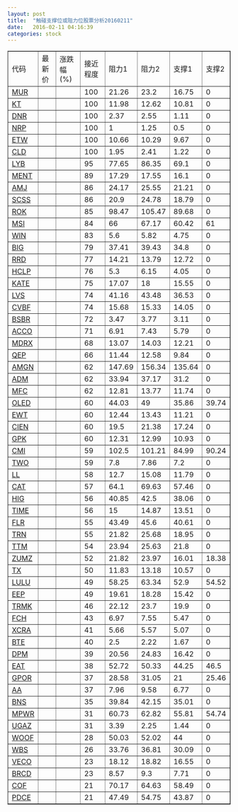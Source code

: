 ```yaml
---
layout: post
title:  "触碰支撑位或阻力位股票分析20160211"
date:   2016-02-11 04:16:39
categories: stock
---
```

<script type="text/javascript">
var stockList = []
stockList.push('gb_mur');
stockList.push('gb_kt');
stockList.push('gb_dnr');
stockList.push('gb_nrp');
stockList.push('gb_etw');
stockList.push('gb_cld');
stockList.push('gb_lyb');
stockList.push('gb_ment');
stockList.push('gb_amj');
stockList.push('gb_scss');
stockList.push('gb_rok');
stockList.push('gb_msi');
stockList.push('gb_win');
stockList.push('gb_big');
stockList.push('gb_rrd');
stockList.push('gb_hclp');
stockList.push('gb_kate');
stockList.push('gb_lvs');
stockList.push('gb_cvbf');
stockList.push('gb_bsbr');
stockList.push('gb_acco');
stockList.push('gb_mdrx');
stockList.push('gb_qep');
stockList.push('gb_amgn');
stockList.push('gb_adm');
stockList.push('gb_mfc');
stockList.push('gb_oled');
stockList.push('gb_ewt');
stockList.push('gb_cien');
stockList.push('gb_gpk');
stockList.push('gb_cmi');
stockList.push('gb_two');
stockList.push('gb_ll');
stockList.push('gb_cat');
stockList.push('gb_hig');
stockList.push('gb_time');
stockList.push('gb_flr');
stockList.push('gb_trn');
stockList.push('gb_ttm');
stockList.push('gb_zumz');
stockList.push('gb_tx');
stockList.push('gb_lulu');
stockList.push('gb_eep');
stockList.push('gb_trmk');
stockList.push('gb_fch');
stockList.push('gb_xcra');
stockList.push('gb_bte');
stockList.push('gb_dpm');
stockList.push('gb_eat');
stockList.push('gb_gpor');
stockList.push('gb_aa');
stockList.push('gb_bns');
stockList.push('gb_mpwr');
stockList.push('gb_ugaz');
stockList.push('gb_woof');
stockList.push('gb_wbs');
stockList.push('gb_veco');
stockList.push('gb_brcd');
stockList.push('gb_cof');
stockList.push('gb_pdce');
</script>
<table border="1">
 <tr>
 <td>代码</td>
 <td>最新价</td>
 <td>涨跌幅(%)</td>
 <td>接近程度</td>
 <td>阻力1</td>
 <td>阻力2</td>
 <td>支撑1</td>
 <td>支撑2</td>
</tr>
  <tr id="mur" class="green">
  <td><a href="http://stock.finance.sina.com.cn/usstock/quotes/MUR.html" target="_blank">MUR</a></td><td></td><td></td><td>100</td><td>21.26</td><td>23.2</td><td>16.75</td><td>0</td></tr>
  <tr id="kt" class="red">
  <td><a href="http://stock.finance.sina.com.cn/usstock/quotes/KT.html" target="_blank">KT</a></td><td></td><td></td><td>100</td><td>11.98</td><td>12.62</td><td>10.81</td><td>0</td></tr>
  <tr id="dnr" class="green">
  <td><a href="http://stock.finance.sina.com.cn/usstock/quotes/DNR.html" target="_blank">DNR</a></td><td></td><td></td><td>100</td><td>2.37</td><td>2.55</td><td>1.11</td><td>0</td></tr>
  <tr id="nrp" class="red">
  <td><a href="http://stock.finance.sina.com.cn/usstock/quotes/NRP.html" target="_blank">NRP</a></td><td></td><td></td><td>100</td><td>1</td><td>1.25</td><td>0.5</td><td>0</td></tr>
  <tr id="etw" class="green">
  <td><a href="http://stock.finance.sina.com.cn/usstock/quotes/ETW.html" target="_blank">ETW</a></td><td></td><td></td><td>100</td><td>10.66</td><td>10.29</td><td>9.67</td><td>0</td></tr>
  <tr id="cld" class="red">
  <td><a href="http://stock.finance.sina.com.cn/usstock/quotes/CLD.html" target="_blank">CLD</a></td><td></td><td></td><td>100</td><td>1.95</td><td>2.41</td><td>1.22</td><td>0</td></tr>
  <tr id="lyb" class="red">
  <td><a href="http://stock.finance.sina.com.cn/usstock/quotes/LYB.html" target="_blank">LYB</a></td><td></td><td></td><td>95</td><td>77.65</td><td>86.35</td><td>69.1</td><td>0</td></tr>
  <tr id="ment" class="red">
  <td><a href="http://stock.finance.sina.com.cn/usstock/quotes/MENT.html" target="_blank">MENT</a></td><td></td><td></td><td>89</td><td>17.29</td><td>17.55</td><td>16.1</td><td>0</td></tr>
  <tr id="amj" class="green">
  <td><a href="http://stock.finance.sina.com.cn/usstock/quotes/AMJ.html" target="_blank">AMJ</a></td><td></td><td></td><td>86</td><td>24.17</td><td>25.55</td><td>21.21</td><td>0</td></tr>
  <tr id="scss" class="red">
  <td><a href="http://stock.finance.sina.com.cn/usstock/quotes/SCSS.html" target="_blank">SCSS</a></td><td></td><td></td><td>86</td><td>20.9</td><td>24.78</td><td>18.79</td><td>0</td></tr>
  <tr id="rok" class="red">
  <td><a href="http://stock.finance.sina.com.cn/usstock/quotes/ROK.html" target="_blank">ROK</a></td><td></td><td></td><td>85</td><td>98.47</td><td>105.47</td><td>89.68</td><td>0</td></tr>
  <tr id="msi" class="green">
  <td><a href="http://stock.finance.sina.com.cn/usstock/quotes/MSI.html" target="_blank">MSI</a></td><td></td><td></td><td>84</td><td>66</td><td>67.17</td><td>60.42</td><td>61</td></tr>
  <tr id="win" class="red">
  <td><a href="http://stock.finance.sina.com.cn/usstock/quotes/WIN.html" target="_blank">WIN</a></td><td></td><td></td><td>83</td><td>5.6</td><td>5.82</td><td>4.75</td><td>0</td></tr>
  <tr id="big" class="red">
  <td><a href="http://stock.finance.sina.com.cn/usstock/quotes/BIG.html" target="_blank">BIG</a></td><td></td><td></td><td>79</td><td>37.41</td><td>39.43</td><td>34.8</td><td>0</td></tr>
  <tr id="rrd" class="green">
  <td><a href="http://stock.finance.sina.com.cn/usstock/quotes/RRD.html" target="_blank">RRD</a></td><td></td><td></td><td>77</td><td>14.21</td><td>13.79</td><td>12.72</td><td>0</td></tr>
  <tr id="hclp" class="green">
  <td><a href="http://stock.finance.sina.com.cn/usstock/quotes/HCLP.html" target="_blank">HCLP</a></td><td></td><td></td><td>76</td><td>5.3</td><td>6.15</td><td>4.05</td><td>0</td></tr>
  <tr id="kate" class="green">
  <td><a href="http://stock.finance.sina.com.cn/usstock/quotes/KATE.html" target="_blank">KATE</a></td><td></td><td></td><td>75</td><td>17.07</td><td>18</td><td>15.55</td><td>0</td></tr>
  <tr id="lvs" class="red">
  <td><a href="http://stock.finance.sina.com.cn/usstock/quotes/LVS.html" target="_blank">LVS</a></td><td></td><td></td><td>74</td><td>41.16</td><td>43.48</td><td>36.53</td><td>0</td></tr>
  <tr id="cvbf" class="red">
  <td><a href="http://stock.finance.sina.com.cn/usstock/quotes/CVBF.html" target="_blank">CVBF</a></td><td></td><td></td><td>74</td><td>15.68</td><td>15.33</td><td>14.05</td><td>0</td></tr>
  <tr id="bsbr" class="red">
  <td><a href="http://stock.finance.sina.com.cn/usstock/quotes/BSBR.html" target="_blank">BSBR</a></td><td></td><td></td><td>72</td><td>3.47</td><td>3.77</td><td>3.11</td><td>0</td></tr>
  <tr id="acco" class="red">
  <td><a href="http://stock.finance.sina.com.cn/usstock/quotes/ACCO.html" target="_blank">ACCO</a></td><td></td><td></td><td>71</td><td>6.91</td><td>7.43</td><td>5.79</td><td>0</td></tr>
  <tr id="mdrx" class="green">
  <td><a href="http://stock.finance.sina.com.cn/usstock/quotes/MDRX.html" target="_blank">MDRX</a></td><td></td><td></td><td>68</td><td>13.07</td><td>14.03</td><td>12.21</td><td>0</td></tr>
  <tr id="qep" class="red">
  <td><a href="http://stock.finance.sina.com.cn/usstock/quotes/QEP.html" target="_blank">QEP</a></td><td></td><td></td><td>66</td><td>11.44</td><td>12.58</td><td>9.84</td><td>0</td></tr>
  <tr id="amgn" class="red">
  <td><a href="http://stock.finance.sina.com.cn/usstock/quotes/AMGN.html" target="_blank">AMGN</a></td><td></td><td></td><td>62</td><td>147.69</td><td>156.34</td><td>135.64</td><td>0</td></tr>
  <tr id="adm" class="red">
  <td><a href="http://stock.finance.sina.com.cn/usstock/quotes/ADM.html" target="_blank">ADM</a></td><td></td><td></td><td>62</td><td>33.94</td><td>37.17</td><td>31.2</td><td>0</td></tr>
  <tr id="mfc" class="red">
  <td><a href="http://stock.finance.sina.com.cn/usstock/quotes/MFC.html" target="_blank">MFC</a></td><td></td><td></td><td>62</td><td>12.81</td><td>13.77</td><td>11.74</td><td>0</td></tr>
  <tr id="oled" class="red">
  <td><a href="http://stock.finance.sina.com.cn/usstock/quotes/OLED.html" target="_blank">OLED</a></td><td></td><td></td><td>60</td><td>44.03</td><td>49</td><td>35.86</td><td>39.74</td></tr>
  <tr id="ewt" class="red">
  <td><a href="http://stock.finance.sina.com.cn/usstock/quotes/EWT.html" target="_blank">EWT</a></td><td></td><td></td><td>60</td><td>12.44</td><td>13.43</td><td>11.21</td><td>0</td></tr>
  <tr id="cien" class="green">
  <td><a href="http://stock.finance.sina.com.cn/usstock/quotes/CIEN.html" target="_blank">CIEN</a></td><td></td><td></td><td>60</td><td>19.5</td><td>21.38</td><td>17.24</td><td>0</td></tr>
  <tr id="gpk" class="red">
  <td><a href="http://stock.finance.sina.com.cn/usstock/quotes/GPK.html" target="_blank">GPK</a></td><td></td><td></td><td>60</td><td>12.31</td><td>12.99</td><td>10.93</td><td>0</td></tr>
  <tr id="cmi" class="red">
  <td><a href="http://stock.finance.sina.com.cn/usstock/quotes/CMI.html" target="_blank">CMI</a></td><td></td><td></td><td>59</td><td>102.5</td><td>101.21</td><td>84.99</td><td>90.24</td></tr>
  <tr id="two" class="green">
  <td><a href="http://stock.finance.sina.com.cn/usstock/quotes/TWO.html" target="_blank">TWO</a></td><td></td><td></td><td>59</td><td>7.8</td><td>7.86</td><td>7.2</td><td>0</td></tr>
  <tr id="ll" class="green">
  <td><a href="http://stock.finance.sina.com.cn/usstock/quotes/LL.html" target="_blank">LL</a></td><td></td><td></td><td>58</td><td>12.7</td><td>15.08</td><td>11.79</td><td>0</td></tr>
  <tr id="cat" class="red">
  <td><a href="http://stock.finance.sina.com.cn/usstock/quotes/CAT.html" target="_blank">CAT</a></td><td></td><td></td><td>57</td><td>64.1</td><td>69.63</td><td>57.46</td><td>0</td></tr>
  <tr id="hig" class="red">
  <td><a href="http://stock.finance.sina.com.cn/usstock/quotes/HIG.html" target="_blank">HIG</a></td><td></td><td></td><td>56</td><td>40.85</td><td>42.5</td><td>38.06</td><td>0</td></tr>
  <tr id="time" class="green">
  <td><a href="http://stock.finance.sina.com.cn/usstock/quotes/TIME.html" target="_blank">TIME</a></td><td></td><td></td><td>56</td><td>15</td><td>14.87</td><td>13.51</td><td>0</td></tr>
  <tr id="flr" class="red">
  <td><a href="http://stock.finance.sina.com.cn/usstock/quotes/FLR.html" target="_blank">FLR</a></td><td></td><td></td><td>55</td><td>43.49</td><td>45.6</td><td>40.61</td><td>0</td></tr>
  <tr id="trn" class="red">
  <td><a href="http://stock.finance.sina.com.cn/usstock/quotes/TRN.html" target="_blank">TRN</a></td><td></td><td></td><td>55</td><td>21.82</td><td>25.68</td><td>18.95</td><td>0</td></tr>
  <tr id="ttm" class="green">
  <td><a href="http://stock.finance.sina.com.cn/usstock/quotes/TTM.html" target="_blank">TTM</a></td><td></td><td></td><td>54</td><td>23.94</td><td>25.63</td><td>21.8</td><td>0</td></tr>
  <tr id="zumz" class="green">
  <td><a href="http://stock.finance.sina.com.cn/usstock/quotes/ZUMZ.html" target="_blank">ZUMZ</a></td><td></td><td></td><td>52</td><td>21.82</td><td>23.97</td><td>16.01</td><td>18.38</td></tr>
  <tr id="tx" class="red">
  <td><a href="http://stock.finance.sina.com.cn/usstock/quotes/TX.html" target="_blank">TX</a></td><td></td><td></td><td>50</td><td>11.83</td><td>13.18</td><td>10.57</td><td>0</td></tr>
  <tr id="lulu" class="red">
  <td><a href="http://stock.finance.sina.com.cn/usstock/quotes/LULU.html" target="_blank">LULU</a></td><td></td><td></td><td>49</td><td>58.25</td><td>63.34</td><td>52.9</td><td>54.52</td></tr>
  <tr id="eep" class="green">
  <td><a href="http://stock.finance.sina.com.cn/usstock/quotes/EEP.html" target="_blank">EEP</a></td><td></td><td></td><td>49</td><td>19.61</td><td>18.28</td><td>15.42</td><td>0</td></tr>
  <tr id="trmk" class="red">
  <td><a href="http://stock.finance.sina.com.cn/usstock/quotes/TRMK.html" target="_blank">TRMK</a></td><td></td><td></td><td>46</td><td>22.12</td><td>23.7</td><td>19.9</td><td>0</td></tr>
  <tr id="fch" class="red">
  <td><a href="http://stock.finance.sina.com.cn/usstock/quotes/FCH.html" target="_blank">FCH</a></td><td></td><td></td><td>43</td><td>6.97</td><td>7.55</td><td>5.47</td><td>0</td></tr>
  <tr id="xcra" class="green">
  <td><a href="http://stock.finance.sina.com.cn/usstock/quotes/XCRA.html" target="_blank">XCRA</a></td><td></td><td></td><td>41</td><td>5.66</td><td>5.57</td><td>5.07</td><td>0</td></tr>
  <tr id="bte" class="green">
  <td><a href="http://stock.finance.sina.com.cn/usstock/quotes/BTE.html" target="_blank">BTE</a></td><td></td><td></td><td>40</td><td>2.5</td><td>2.22</td><td>1.67</td><td>0</td></tr>
  <tr id="dpm" class="green">
  <td><a href="http://stock.finance.sina.com.cn/usstock/quotes/DPM.html" target="_blank">DPM</a></td><td></td><td></td><td>39</td><td>20.56</td><td>24.83</td><td>16.42</td><td>0</td></tr>
  <tr id="eat" class="green">
  <td><a href="http://stock.finance.sina.com.cn/usstock/quotes/EAT.html" target="_blank">EAT</a></td><td></td><td></td><td>38</td><td>52.72</td><td>50.33</td><td>44.25</td><td>46.5</td></tr>
  <tr id="gpor" class="red">
  <td><a href="http://stock.finance.sina.com.cn/usstock/quotes/GPOR.html" target="_blank">GPOR</a></td><td></td><td></td><td>37</td><td>28.58</td><td>31.05</td><td>21</td><td>25.46</td></tr>
  <tr id="aa" class="red">
  <td><a href="http://stock.finance.sina.com.cn/usstock/quotes/AA.html" target="_blank">AA</a></td><td></td><td></td><td>37</td><td>7.96</td><td>9.58</td><td>6.77</td><td>0</td></tr>
  <tr id="bns" class="red">
  <td><a href="http://stock.finance.sina.com.cn/usstock/quotes/BNS.html" target="_blank">BNS</a></td><td></td><td></td><td>35</td><td>39.84</td><td>42.15</td><td>35.01</td><td>0</td></tr>
  <tr id="mpwr" class="green">
  <td><a href="http://stock.finance.sina.com.cn/usstock/quotes/MPWR.html" target="_blank">MPWR</a></td><td></td><td></td><td>31</td><td>60.73</td><td>62.82</td><td>55.81</td><td>54.74</td></tr>
  <tr id="ugaz" class="green">
  <td><a href="http://stock.finance.sina.com.cn/usstock/quotes/UGAZ.html" target="_blank">UGAZ</a></td><td></td><td></td><td>31</td><td>3.39</td><td>2.25</td><td>1.44</td><td>0</td></tr>
  <tr id="woof" class="red">
  <td><a href="http://stock.finance.sina.com.cn/usstock/quotes/WOOF.html" target="_blank">WOOF</a></td><td></td><td></td><td>28</td><td>50.03</td><td>52.02</td><td>44</td><td>0</td></tr>
  <tr id="wbs" class="red">
  <td><a href="http://stock.finance.sina.com.cn/usstock/quotes/WBS.html" target="_blank">WBS</a></td><td></td><td></td><td>26</td><td>33.76</td><td>36.81</td><td>30.09</td><td>0</td></tr>
  <tr id="veco" class="red">
  <td><a href="http://stock.finance.sina.com.cn/usstock/quotes/VECO.html" target="_blank">VECO</a></td><td></td><td></td><td>23</td><td>18.12</td><td>18.82</td><td>16.55</td><td>0</td></tr>
  <tr id="brcd" class="green">
  <td><a href="http://stock.finance.sina.com.cn/usstock/quotes/BRCD.html" target="_blank">BRCD</a></td><td></td><td></td><td>23</td><td>8.57</td><td>9.3</td><td>7.71</td><td>0</td></tr>
  <tr id="cof" class="red">
  <td><a href="http://stock.finance.sina.com.cn/usstock/quotes/COF.html" target="_blank">COF</a></td><td></td><td></td><td>21</td><td>70.17</td><td>64.63</td><td>58.49</td><td>0</td></tr>
  <tr id="pdce" class="red">
  <td><a href="http://stock.finance.sina.com.cn/usstock/quotes/PDCE.html" target="_blank">PDCE</a></td><td></td><td></td><td>21</td><td>47.49</td><td>54.75</td><td>43.87</td><td>0</td></tr>
</table>
